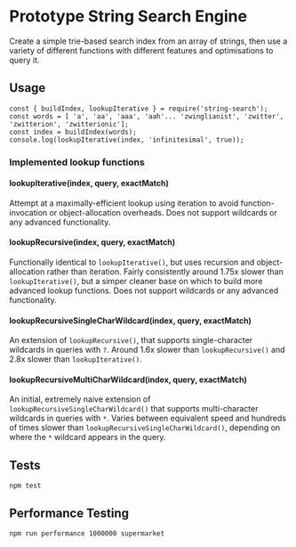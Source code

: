 # Prototype String Search Engine

Create a simple trie-based search index from an array of strings, then use a variety of different functions with different features and optimisations to query it.

## Usage

```
const { buildIndex, lookupIterative } = require('string-search');
const words = [ 'a', 'aa', 'aaa', 'aah'... 'zwinglianist', 'zwitter', 'zwitterion', 'zwitterionic'];
const index = buildIndex(words);
console.log(lookupIterative(index, 'infinitesimal', true));
```

### Implemented lookup functions

#### lookupIterative(index, query, exactMatch)

Attempt at a maximally-efficient lookup using iteration to avoid function-invocation or object-allocation overheads.  Does not support wildcards or any advanced functionality.

#### lookupRecursive(index, query, exactMatch)

Functionally identical to `lookupIterative()`, but uses recursion and object-allocation rather than iteration.  Fairly consistently around 1.75x slower than `lookupIterative()`, but a simper cleaner base on which to build more advanced lookup functions.  Does not support wildcards or any advanced functionality.

#### lookupRecursiveSingleCharWildcard(index, query, exactMatch)

An extension of `lookupRecursive()`, that supports single-character wildcards in queries with `?`.  Around 1.6x slower than `lookupRecursive()` and 2.8x slower than `lookupIterative()`.

#### lookupRecursiveMultiCharWildcard(index, query, exactMatch)

An initial, extremely naive extension of `lookupRecursiveSingleCharWildcard()` that supports multi-character wildcards in queries with `*`.  Varies between equivalent speed and hundreds of times slower than `lookupRecursiveSingleCharWildcard()`, depending on where the `*` wildcard appears in the query.

## Tests

`npm test`

## Performance Testing

`npm run performance 1000000 supermarket`